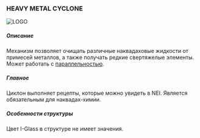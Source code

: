 ### HEAVY METAL CYCLONE

![LOGO](https://cdn.discordapp.com/attachments/916393114166525974/939873327567224912/HMC.png)

##### Описание

Механизм позволяет очищать различные наквадаховые жидкости от примесей металлов, а также получать редкие свертяжелые элементы. Может работать с [параллельностью](/wiki/mechanics#parallelism).

##### Главное

Циклон выполняет рецепты, которые можно увидеть в NEI. Является обязательным для наквадах-химии.

##### Особенности структуры

Цвет I-Glass в структуре не имеет значения.
